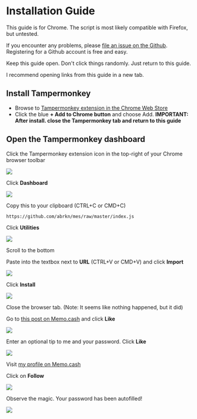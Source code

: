 # Installation Guide

This guide is for Chrome. The script is most likely compatible with Firefox, but untested.

If you encounter any problems, please [file an issue on the Github](https://github.com/abrkn/tampermonkey-autofill-memo-password/issues/new). Registering for a Github account is free and easy.

Keep this guide open. Don't click things randomly. Just return to this guide.

I recommend opening links from this guide in a new tab.

## Install Tampermonkey

* Browse to [Tampermonkey extension in the Chrome Web Store](https://chrome.google.com/webstore/detail/tampermonkey/dhdgffkkebhmkfjojejmpbldmpobfkfo?hl=en)
* Click the blue **+ Add to Chrome button** and choose Add. **IMPORTANT: After install. close the Tampermonkey tab and return to this guide**

## Open the Tampermonkey dashboard

Click the Tampermonkey extension icon in the top-right of your Chrome browser toolbar

![](https://imgur.com/YqDQ7Xis.png)

Click **Dashboard**

![](https://i.gyazo.com/daf2429531954320db2f988cdbff6c99.png)

Copy this to your clipboard (CTRL+C or CMD+C)

```
https://github.com/abrkn/mes/raw/master/index.js
```

Click **Utilities**

![](https://i.gyazo.com/93d23e5130cedbc9f62f1af8b414bb3c.png)

Scroll to the bottom

Paste into the textbox next to **URL** (CTRL+V or CMD+V) and click **Import**

![](https://i.gyazo.com/44333c643de5f8982da3bbc7eabfe049.png)

Click **Install**

![](https://i.gyazo.com/39ee9f0f7d3555e36ae9c632da52195d.png)

Close the browser tab. (Note: It seems like nothing happened, but it did)

Go to [this post on Memo.cash](https://memo.cash/post/8d373a6f6634abe2e3b7cb07a98e863b0ada89024b34e8b5f64d293050ec2049) and click **Like**

![](https://i.gyazo.com/30c279d1278f27285e9f1adc0afbe571.png)

Enter an optional tip to me and your password. Click **Like**

![](https://i.gyazo.com/97e57397549391e3d2478477a64c3a77.png)

Visit [my profile on Memo.cash](https://memo.cash/profile/149o1esm1LrYEy1DizZgxANSppx3FESHKw)

Click on **Follow**

![](https://i.gyazo.com/99249eb3612a970fb2053ac9cc111bd3.png)

Observe the magic. Your password has been autofilled!

![](https://i.gyazo.com/7ee72a6960c0c2cfc2ce4cdeb32e24cb.png)
